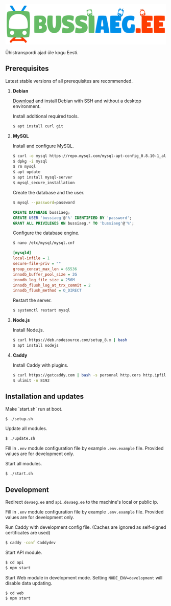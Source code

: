 ![Bussiaeg.ee logo](https://raw.githubusercontent.com/karlkoorna/bussiaeg/master/web/public/assets/banner-1.svg?sanitize=true)

Ühistranspordi ajad üle kogu Eesti.

## Prerequisites

Latest stable versions of all prerequisites are recommended.

1) **Debian**
	
	[Download](https://www.debian.org/distrib/) and install Debian with SSH and without a desktop environment.
	
	Install additional required tools.
	
	```bash
	$ apt install curl git
	```
	
2) **MySQL**
	
	Install and configure MySQL.
	
	```bash
	$ curl -o mysql https://repo.mysql.com/mysql-apt-config_0.8.10-1_all.deb
	$ dpkg -i mysql
	$ rm mysql
	$ apt update
	$ apt install mysql-server
	$ mysql_secure_installation
	```
	
	Create the database and the user.
	
	```bash
	$ mysql --password=password
	```
	
	```sql
	CREATE DATABASE bussiaeg;
	CREATE USER 'bussiaeg'@'%' IDENTIFIED BY 'password';
	GRANT ALL PRIVILEGES ON bussiaeg.* TO 'bussiaeg'@'%';
	```
	
	Configure the database engine.
	
	```bash
	$ nano /etc/mysql/mysql.cnf
	```
	
	```ini
	[mysqld]
	local-infile = 1
	secure-file-priv = ""
	group_concat_max_len = 65536
	innodb_buffer_pool_size = 2G
	innodb_log_file_size = 256M
	innodb_flush_log_at_trx_commit = 2
	innodb_flush_method = O_DIRECT
	```
	
	Restart the server.
	
	```bash
	$ systemctl restart mysql
	```
	
3) **Node.js**
	
	Install Node.js.
	
	```bash
	$ curl https://deb.nodesource.com/setup_8.x | bash
	$ apt install nodejs
	```
	
4) **Caddy**
	
	Install Caddy with plugins.
	
	```bash
	$ curl https://getcaddy.com | bash -s personal http.cors http.ipfilter http.ratelimit
	$ ulimit -n 8192
	```
	
## Installation and updates

Make `start.sh´ run at boot.

```bash
$ ./setup.sh
```

Update all modules.

```bash
$ ./update.sh
```

Fill in `.env` module configuration file by example `.env.example` file. Provided values are for development only.

Start all modules.

```bash
$ ./start.sh
```

## Development

Redirect `devaeg.ee` and `api.devaeg.ee` to the machine's local or public ip.

Fill in `.env` module configuration file by example `.env.example` file. Provided values are for development only.

Run Caddy with development config file. (Caches are ignored as self-signed certificates are used)

```bash
$ caddy -conf Caddydev
```

Start API module.

```bash
$ cd api
$ npm start
```

Start Web module in development mode. Setting `NODE_ENV=development` will disable data updating.

```bash
$ cd web
$ npm start
```
